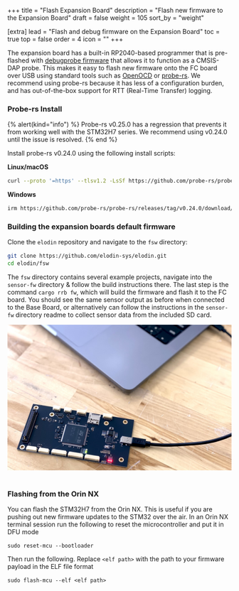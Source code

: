 +++
title = "Flash Expansion Board"
description = "Flash new firmware to the Expansion Board"
draft = false
weight = 105
sort_by = "weight"

[extra]
lead = "Flash and debug firmware on the Expansion Board"
toc = true
top = false
order = 4
icon = ""
+++


The expansion board has a built-in RP2040-based programmer that is pre-flashed with [debugprobe firmware](https://github.com/elodin-sys/debugprobe)
that allows it to function as a CMSIS-DAP probe. This makes it easy to flash new firmware onto the FC board over USB using standard tools such as
[OpenOCD](https://openocd.org/) or [probe-rs](https://probe.rs/). We recommend using probe-rs because it has less of a configuration burden, and
has out-of-the-box support for RTT (Real-Time Transfer) logging.

### Probe-rs Install

{% alert(kind="info") %}
Probe-rs v0.25.0 has a regression that prevents it from working well with the STM32H7 series. We recommend using v0.24.0 until the issue is resolved.
{% end %}

Install probe-rs v0.24.0 using the following install scripts:

**Linux/macOS**
```sh
curl --proto '=https' --tlsv1.2 -LsSf https://github.com/probe-rs/probe-rs/releases/tag/v0.24.0/download/probe-rs-tools-installer.sh | sh
```

**Windows**
```sh
irm https://github.com/probe-rs/probe-rs/releases/tag/v0.24.0/download/probe-rs-tools-installer.ps1 | iex
```

### Building the expansion boards default firmware

Clone the `elodin` repository and navigate to the `fsw` directory:

```sh
git clone https://github.com/elodin-sys/elodin.git
cd elodin/fsw
```

The `fsw` directory contains several example projects, navigate into the `sensor-fw` directory & follow the build instructions there. The
last step is the command `cargo rrb fw`, which will build the firmware and flash it to the FC board. You should see the same sensor output as before
when connected to the Base Board, or alternatively can follow the instructions in the `sensor-fw` directory readme to collect sensor data
from the included SD card.

<img src="/assets/aleph-flash-fc.jpg" alt="aleph-flash-fc"/>
<br></br>


### Flashing from the Orin NX


You can flash the STM32H7 from the Orin NX. This is useful if you are pushing out new firmware updates to the STM32 over the air. In an Orin NX terminal session run the following to reset the microcontroller and put it in DFU mode

```
sudo reset-mcu --bootloader
```

Then run the following. Replace `<elf path>` with the path to your firmware payload in the ELF file format

```
sudo flash-mcu --elf <elf path>
```
